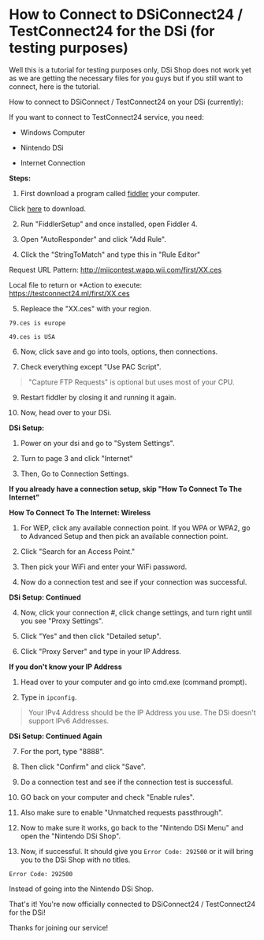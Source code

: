 # How to Connect to DSiConnect24 / TestConnect24 for the DSi (for testing purposes)
Well this is a tutorial for testing purposes only, DSi Shop does not work yet as we are getting the necessary files for you guys but if you still want to connect, here is the tutorial.

How to connect to DSiConnect / TestConnect24 on your DSi (currently):

If you want to connect to TestConnect24 service, you need:

- Windows Computer

- Nintendo DSi

- Internet Connection

**Steps:**

1. First download a program called [fiddler](https://www.telerik.com/download/fiddler/fiddler4) your computer. 

Click [here](https://www.telerik.com/download/fiddler/fiddler4) to download.

2. Run "FiddlerSetup" and once installed, open Fiddler 4.

3. Open "AutoResponder" and click "Add Rule".

4. Click the "StringToMatch" and type this in "Rule Editor"

Request URL Pattern: http://miicontest.wapp.wii.com/first/XX.ces

Local file to return or *Action to execute: https://testconnect24.ml/first/XX.ces

5. Repleace the "XX.ces" with your region.

`79.ces is europe`

`49.ces is USA`

6. Now, click save and go into tools, options, then connections.

7. Check everything except "Use PAC Script".

> "Capture FTP Requests" is optional but uses most of your CPU.

9. Restart fiddler by closing it and running it again.

10. Now, head over to your DSi.

**DSi Setup:**

1. Power on your dsi and go to "System Settings".

2. Turn to page 3 and click "Internet"

3. Then, Go to Connection Settings.

**If you already have a connection setup, skip "How To Connect To The Internet"**



**How To Connect To The Internet: Wireless**

1. For WEP, click any available connection point. If you WPA or WPA2, go to Advanced Setup and then pick an available connection point.

2. Click "Search for an Access Point."

3. Then pick your WiFi and enter your WiFi password.

4. Now do a connection test and see if your connection was successful.

**DSi Setup: Continued**

4. Now, click your connection #, click change settings, and turn right until you see "Proxy Settings".

5. Click "Yes" and then click "Detailed setup".

6. Click "Proxy Server" and type in your IP Address.

**If you don't know your IP Address**

1. Head over to your computer and go into cmd.exe (command prompt).

2. Type in `ipconfig`.

> Your IPv4 Address should be the IP Address you use. The DSi doesn't support IPv6 Addresses.

**DSi Setup: Continued Again**

7. For the port, type "8888".

8. Then click "Confirm" and click "Save".

9. Do a connection test and see if the connection test is successful.

10. GO back on your computer and check "Enable rules".

11. Also make sure to enable "Unmatched requests passthrough".

12. Now to make sure it works, go back to the "Nintendo DSi Menu" and open the "Nintendo DSi Shop".

13. Now, if successful. It should give you `Error Code: 292500` or it will bring you to the DSi Shop with no titles.

`Error Code: 292500`

Instead of going into the Nintendo DSi Shop.

That's it! You're now officially connected to DSiConnect24 / TestConnect24 for the DSi!

Thanks for joining our service! 
